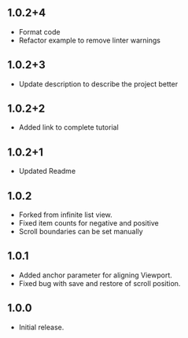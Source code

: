 ## 1.0.2+4
  * Format code
  * Refactor example to remove linter warnings

## 1.0.2+3
  * Update description to describe the project better

## 1.0.2+2
  * Added link to complete tutorial

## 1.0.2+1
  * Updated Readme

## 1.0.2
  * Forked from infinite list view.
  * Fixed item counts for negative and positive
  * Scroll boundaries can be set manually

## 1.0.1
  * Added anchor parameter for aligning Viewport.
  * Fixed bug with save and restore of scroll position.

## 1.0.0
  * Initial release.
